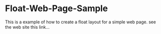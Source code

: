 # Float-Web-Page-Sample

This is a example of how to create a float layout for a simple web page. see the web site this link... 
